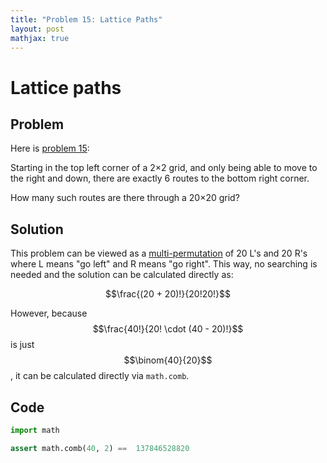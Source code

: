 ```yaml
---
title: "Problem 15: Lattice Paths"
layout: post
mathjax: true
---
```


# Lattice paths

## Problem

Here is [problem 15](https://projecteuler.net/problem=15):

Starting in the top left corner of a 2×2 grid, and only being able to move to the right and down, there are exactly 6 routes to the bottom right corner.

How many such routes are there through a 20×20 grid?

## Solution

This problem can be viewed as a [multi-permutation](http://en.wikipedia.org/wiki/Multinomial_coefficient) of 20 L's and 20 R's where L means "go left" and R means "go right".  This way, no searching is needed and the solution can be calculated directly as:

$$\frac{(20 + 20)!}{20!20!}$$

However, because $$\frac{40!}{20! \cdot (40 - 20)!}$$ is just $$\binom{40}{20}$$, it can be calculated directly via `math.comb`.

## Code

```python
import math

assert math.comb(40, 2) ==  137846528820
```
